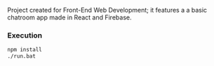 Project created for Front-End Web Development; it features a a basic chatroom app made in React and Firebase.
### Execution
```sh
npm install
./run.bat
```